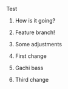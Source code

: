 Test

1. How is it going?
2. Feature branch!
3. Some adjustments

1. First change

2. Gachi bass

3. Third change